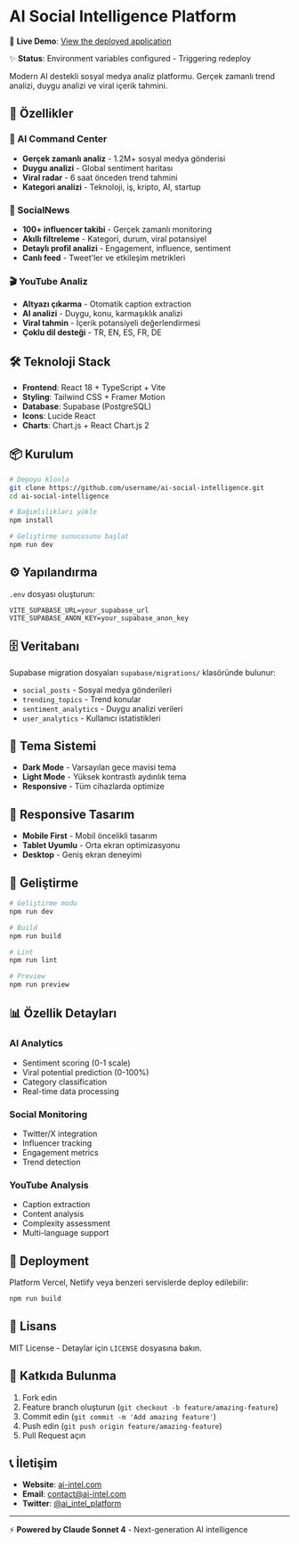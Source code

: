 # AI Social Intelligence Platform

🚀 **Live Demo**: [View the deployed application](https://kagantterzi.github.io/twitter_n8n_v6/)

✨ **Status**: Environment variables configured - Triggering redeploy

Modern AI destekli sosyal medya analiz platformu. Gerçek zamanlı trend analizi, duygu analizi ve viral içerik tahmini.

## 🚀 Özellikler

### 🧠 AI Command Center
- **Gerçek zamanlı analiz** - 1.2M+ sosyal medya gönderisi
- **Duygu analizi** - Global sentiment haritası
- **Viral radar** - 6 saat önceden trend tahmini
- **Kategori analizi** - Teknoloji, iş, kripto, AI, startup

### 📱 SocialNews
- **100+ influencer takibi** - Gerçek zamanlı monitoring
- **Akıllı filtreleme** - Kategori, durum, viral potansiyel
- **Detaylı profil analizi** - Engagement, influence, sentiment
- **Canlı feed** - Tweet'ler ve etkileşim metrikleri

### 🎬 YouTube Analiz
- **Altyazı çıkarma** - Otomatik caption extraction
- **AI analizi** - Duygu, konu, karmaşıklık analizi
- **Viral tahmin** - İçerik potansiyeli değerlendirmesi
- **Çoklu dil desteği** - TR, EN, ES, FR, DE

## 🛠️ Teknoloji Stack

- **Frontend**: React 18 + TypeScript + Vite
- **Styling**: Tailwind CSS + Framer Motion
- **Database**: Supabase (PostgreSQL)
- **Icons**: Lucide React
- **Charts**: Chart.js + React Chart.js 2

## 📦 Kurulum

```bash
# Depoyu klonla
git clone https://github.com/username/ai-social-intelligence.git
cd ai-social-intelligence

# Bağımlılıkları yükle
npm install

# Geliştirme sunucusunu başlat
npm run dev
```

## ⚙️ Yapılandırma

`.env` dosyası oluşturun:

```env
VITE_SUPABASE_URL=your_supabase_url
VITE_SUPABASE_ANON_KEY=your_supabase_anon_key
```

## 🗄️ Veritabanı

Supabase migration dosyaları `supabase/migrations/` klasöründe bulunur:

- `social_posts` - Sosyal medya gönderileri
- `trending_topics` - Trend konular
- `sentiment_analytics` - Duygu analizi verileri
- `user_analytics` - Kullanıcı istatistikleri

## 🎨 Tema Sistemi

- **Dark Mode** - Varsayılan gece mavisi tema
- **Light Mode** - Yüksek kontrastlı aydınlık tema
- **Responsive** - Tüm cihazlarda optimize

## 📱 Responsive Tasarım

- **Mobile First** - Mobil öncelikli tasarım
- **Tablet Uyumlu** - Orta ekran optimizasyonu
- **Desktop** - Geniş ekran deneyimi

## 🔧 Geliştirme

```bash
# Geliştirme modu
npm run dev

# Build
npm run build

# Lint
npm run lint

# Preview
npm run preview
```

## 📊 Özellik Detayları

### AI Analytics
- Sentiment scoring (0-1 scale)
- Viral potential prediction (0-100%)
- Category classification
- Real-time data processing

### Social Monitoring
- Twitter/X integration
- Influencer tracking
- Engagement metrics
- Trend detection

### YouTube Analysis
- Caption extraction
- Content analysis
- Complexity assessment
- Multi-language support

## 🚀 Deployment

Platform Vercel, Netlify veya benzeri servislerde deploy edilebilir:

```bash
npm run build
```

## 📄 Lisans

MIT License - Detaylar için `LICENSE` dosyasına bakın.

## 🤝 Katkıda Bulunma

1. Fork edin
2. Feature branch oluşturun (`git checkout -b feature/amazing-feature`)
3. Commit edin (`git commit -m 'Add amazing feature'`)
4. Push edin (`git push origin feature/amazing-feature`)
5. Pull Request açın

## 📞 İletişim

- **Website**: [ai-intel.com](https://ai-intel.com)
- **Email**: contact@ai-intel.com
- **Twitter**: [@ai_intel_platform](https://twitter.com/ai_intel_platform)

---

⚡ **Powered by Claude Sonnet 4** - Next-generation AI intelligence